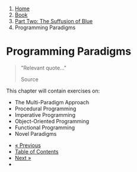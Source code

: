 <ol class="breadcrumb">
  <li><a href="/">Home</a></li>
  <li><a href="/book/">Book</a></li>
  <li><a href="/book/2-0-0-overview/">Part Two: The Suffusion of Blue</a></li>
  <li class="active">Programming Paradigms</li>
</ol>

# Programming Paradigms

> "Relevant quote..."
> <footer>Source</footer>

This chapter will contain exercises on:

* The Multi-Paradigm Approach
* Procedural Programming
* Imperative Programming
* Object-Oriented Programming
* Functional Programming
* Novel Paradigms

<ul class="pager">
  <li class="previous"><a href="/book/2-0-0-overview/">&laquo; Previous</a></li>
  <li><a href="/book/">Table of Contents</a></li>
  <li class="next"><a href="/book/2-02-0-regex/">Next &raquo;</a><li>
</ul>
